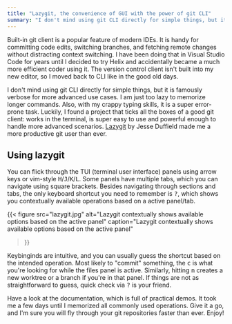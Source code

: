 ```yaml
---
title: "Lazygit, the convenience of GUI with the power of git CLI"
summary: "I don't mind using git CLI directly for simple things, but it is famously verbose for more advanced use cases. Luckily, I found a project that ticks all the boxes of a good git client."
---
```


Built-in git client is a popular feature of modern IDEs. It is handy for committing code edits, switching branches, and fetching remote changes without distracting context switching. I have been doing that in Visual Studio Code for years until I decided to try Helix and accidentally became a much more efficient coder using it. The version control client isn't built into my new editor, so I moved back to CLI like in the good old days.

I don't mind using git CLI directly for simple things, but it is famously verbose for more advanced use cases. I am just too lazy to memorize longer commands. Also, with my crappy typing skills, it is a super error-prone task. Luckily, I found a project that ticks all the boxes of a good git client: works in the terminal, is super easy to use and powerful enough to handle more advanced scenarios. [Lazygit](https://github.com/jesseduffield/lazygit) by Jesse Duffield made me a more productive git user than ever.

## Using lazygit

You can flick through the TUI (terminal user interface) panels using arrow keys or vim-style <kbd>H</kbd>/<kbd>J</kbd>/<kbd>K</kbd>/<kbd>L</kbd>. Some panels have multiple tabs, which you can navigate using square brackets. Besides navigating through sections and tabs, the only keyboard shortcut you need to remember is <kbd>?</kbd>, which shows you contextually available operations based on a active panel/tab.

{{< figure
  src="lazygit.jpg"
  alt="Lazygit contextually shows available options based on the active panel"
  caption="Lazygit contextually shows available options based on the active panel"
>}}

Keybinginds are intuitive, and you can usually guess the shortcut based on the intended operation. Most likely to "commit" something, the <kbd>c</kbd> is what you're looking for while the files panel is active. Similarly, hitting <kbd>n</kbd> creates a new worktree or a branch if you're in that panel. If things are not as straightforward to guess, quick check via <kbd>?</kbd> is your friend.

Have a look at the documentation, which is full of practical demos. It took me a few days until I memorized all commonly used operations. Give it a go, and I'm sure you will fly through your git repositories faster than ever. Enjoy!
